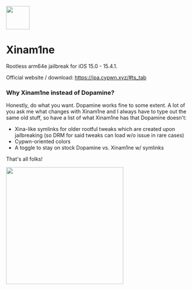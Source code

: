 <img src="https://repo.keycap.one/icons/Xinam1ne.png" width="64" />

# Xinam1ne

Rootless arm64e jailbreak for iOS 15.0 - 15.4.1.

Official website / download: https://ipa.cypwn.xyz/#ts_tab

### Why Xinam1ne instead of Dopamine?

Honestly, do what you want. Dopamine works fine to some extent. A lot of you ask me what changes with Xinam1ne and I always have to type out the same old stuff, so have a list of what Xinam1ne has that Dopamine doesn't:
- Xina-like symlinks for older rootful tweaks which are created upon jailbreaking (so DRM for said tweaks can load w/o issue in rare cases)
- Cypwn-oriented colors
- A toggle to stay on stock Dopamine vs. Xinam1ne w/ symlinks

That's all folks!

<img src="https://tenor.com/view/porky-pig-looney-tunes-thats-all-folks-bye-gif-5803466" width="320" />
